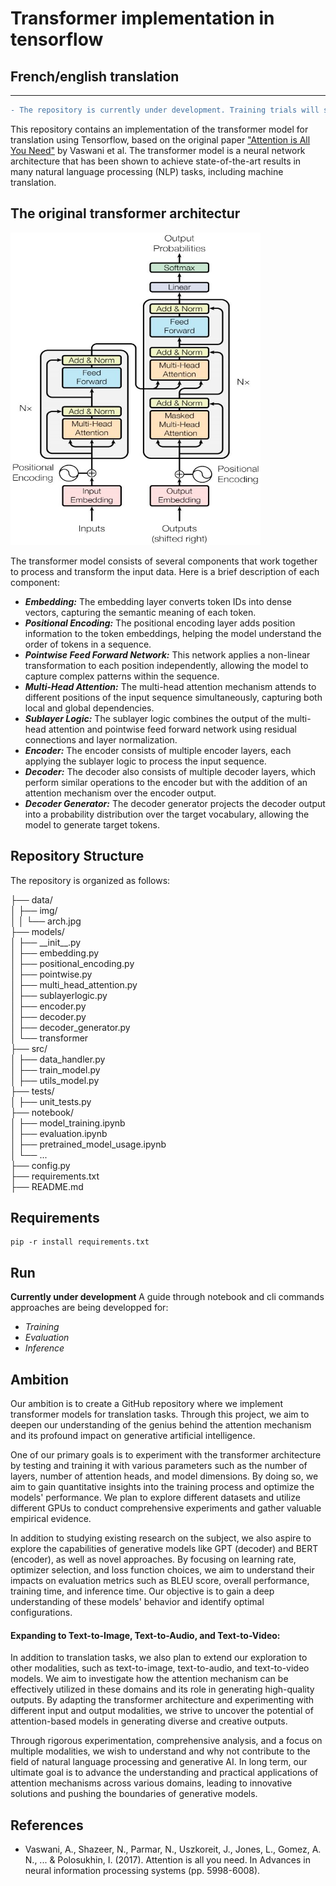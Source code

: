 # Transformer implementation in tensorflow 
##  French/english translation 
---
```diff
- The repository is currently under development. Training trials will start: before mid-june.
```
This repository contains an implementation of the transformer model for translation using Tensorflow, based on the original paper ["Attention is All You Need"](https://arxiv.org/abs/1706.03762) by Vaswani et al. The transformer model is a neural network architecture that has been shown to achieve state-of-the-art results in many natural language processing (NLP) tasks, including machine translation.

## The original transformer architectur

<img src="data/img/arch.jpg" width="400" height="500" alt="Image">

The transformer model consists of several components that work together to process and transform the input data. Here is a brief description of each component:

- ***Embedding:*** The embedding layer converts token IDs into dense vectors, capturing the semantic meaning of each token.  
- ***Positional Encoding:*** The positional encoding layer adds position information to the token embeddings, helping the model understand the order of tokens in a sequence.  
- ***Pointwise Feed Forward Network:*** This network applies a non-linear transformation to each position independently, allowing the model to capture complex patterns within the sequence.  
- ***Multi-Head Attention:*** The multi-head attention mechanism attends to different positions of the input sequence simultaneously, capturing both local and global dependencies.  
- ***Sublayer Logic:*** The sublayer logic combines the output of the multi-head attention and pointwise feed forward network using residual connections and layer normalization.  
- ***Encoder:*** The encoder consists of multiple encoder layers, each applying the sublayer logic to process the input sequence.  
- ***Decoder:*** The decoder also consists of multiple decoder layers, which perform similar operations to the encoder but with the addition of an attention mechanism over the encoder output.  
- ***Decoder Generator:*** The decoder generator projects the decoder output into a probability distribution over the target vocabulary, allowing the model to generate target tokens.  

## Repository Structure
The repository is organized as follows:

├── data/  
│   ├── img/  
│   │   └── arch.jpg  
├── models/  
│   ├── \_\_init\_\_.py  
│   ├── embedding.py  
│   ├── positional_encoding.py  
│   ├── pointwise.py  
│   ├── multi_head_attention.py  
│   ├── sublayerlogic.py  
│   ├── encoder.py  
│   ├── decoder.py  
│   ├── decoder_generator.py  
│   └── transformer  
├── src/  
│   ├── data_handler.py  
│   ├── train_model.py  
│   ├── utils_model.py  
├── tests/  
│   ├── unit_tests.py  
├── notebook/  
│   ├── model_training.ipynb  
│   ├── evaluation.ipynb  
│   ├── pretrained_model_usage.ipynb  
│   └── ...  
├── config.py  
├── requirements.txt  
├── README.md  

## Requirements
```shell
pip -r install requirements.txt
```
## Run
**Currently under development**
A guide through notebook and cli commands approaches are being developped for:
- *Training*
- *Evaluation*
- *Inference*

## Ambition

Our ambition is to create a GitHub repository where we implement transformer models for translation tasks. Through this project, we aim to deepen our understanding of the genius behind the attention mechanism and its profound impact on generative artificial intelligence.

One of our primary goals is to experiment with the transformer architecture by testing and training it with various parameters such as the number of layers, number of attention heads, and model dimensions. By doing so, we aim to gain quantitative insights into the training process and optimize the models' performance. We plan to explore different datasets and utilize different GPUs to conduct comprehensive experiments and gather valuable empirical evidence.

In addition to studying existing research on the subject, we also aspire to explore the capabilities of generative models like GPT (decoder) and BERT (encoder), as well as novel approaches. By focusing on learning rate, optimizer selection, and loss function choices, we aim to understand their impacts on evaluation metrics such as BLEU score, overall performance, training time, and inference time. Our objective is to gain a deep understanding of these models' behavior and identify optimal configurations.

#### Expanding to Text-to-Image, Text-to-Audio, and Text-to-Video:

In addition to translation tasks, we also plan to extend our exploration to other modalities, such as text-to-image, text-to-audio, and text-to-video models. We aim to investigate how the attention mechanism can be effectively utilized in these domains and its role in generating high-quality outputs. By adapting the transformer architecture and experimenting with different input and output modalities, we strive to uncover the potential of attention-based models in generating diverse and creative outputs.

Through rigorous experimentation, comprehensive analysis, and a focus on multiple modalities, we wish to understand and why not contribute to the field of natural language processing and generative AI. In long term, our ultimate goal is to advance the understanding and practical applications of attention mechanisms across various domains, leading to innovative solutions and pushing the boundaries of generative models.

## References
- Vaswani, A., Shazeer, N., Parmar, N., Uszkoreit, J., Jones, L., Gomez, A. N., ... & Polosukhin, I. (2017). Attention is all you need. In Advances in neural information processing systems (pp. 5998-6008).
